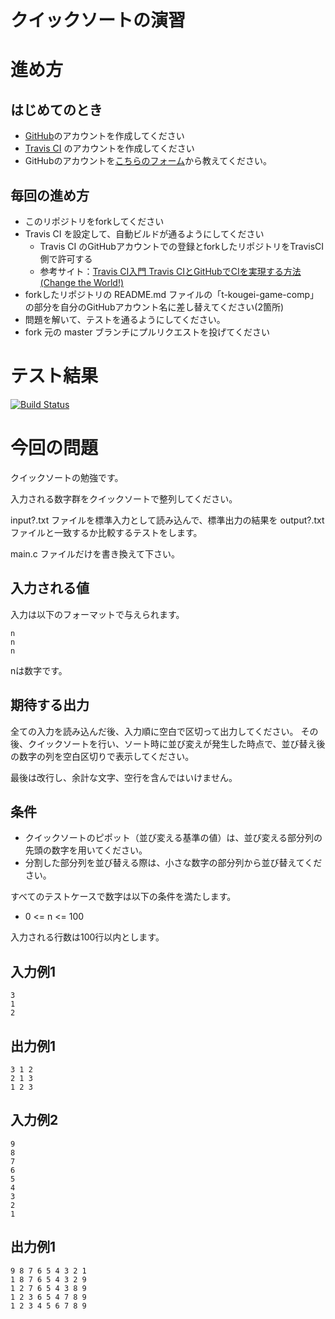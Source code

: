 # クイックソートの演習

# 進め方
## はじめてのとき
* [GitHub](https://github.com/)のアカウントを作成してください
* [Travis CI](https://travis-ci.org/) のアカウントを作成してください
* GitHubのアカウントを[こちらのフォーム](https://goo.gl/forms/anAdoxqPKVt8sJGZ2)から教えてください。
## 毎回の進め方
* このリポジトリをforkしてください
* Travis CI を設定して、自動ビルドが通るようにしてください
   * Travis CI のGitHubアカウントでの登録とforkしたリポジトリをTravisCI側で許可する
   * 参考サイト：[Travis CI入門 Travis CIとGitHubでCIを実現する方法(Change the World!)](http://changesworlds.com/2014/09/introduction-to-travis-ci-and-github-001/)
* forkしたリポジトリの README.md ファイルの「t-kougei-game-comp」の部分を自分のGitHubアカウント名に差し替えてください(2箇所)
* 問題を解いて、テストを通るようにしてください。
* fork 元の master ブランチにプルリクエストを投げてください

# テスト結果

[![Build Status](https://travis-ci.org/t-kougei-game-comp/tree.svg?branch=master)](https://travis-ci.org/t-kougei-game-comp/tree)

# 今回の問題

クイックソートの勉強です。

入力される数字群をクイックソートで整列してください。

input?.txt ファイルを標準入力として読み込んで、標準出力の結果を output?.txt ファイルと一致するか比較するテストをします。

main.c ファイルだけを書き換えて下さい。

## 入力される値
入力は以下のフォーマットで与えられます。
~~~
n
n
n
~~~

nは数字です。

## 期待する出力

全ての入力を読み込んだ後、入力順に空白で区切って出力してください。
その後、クイックソートを行い、ソート時に並び変えが発生した時点で、並び替え後の数字の列を空白区切りで表示してください。

最後は改行し、余計な文字、空行を含んではいけません。

## 条件
* クイックソートのピポット（並び変える基準の値）は、並び変える部分列の先頭の数字を用いてください。
* 分割した部分列を並び替える際は、小さな数字の部分列から並び替えてください。

すべてのテストケースで数字は以下の条件を満たします。
* 0 <= n <= 100

入力される行数は100行以内とします。

## 入力例1
~~~
3
1
2
~~~

## 出力例1
~~~
3 1 2
2 1 3
1 2 3
~~~

## 入力例2
~~~
9
8
7
6
5
4
3
2
1
~~~

## 出力例1
~~~
9 8 7 6 5 4 3 2 1
1 8 7 6 5 4 3 2 9
1 2 7 6 5 4 3 8 9
1 2 3 6 5 4 7 8 9
1 2 3 4 5 6 7 8 9
~~~
